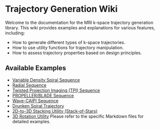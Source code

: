 # Trajectory Generation Wiki

Welcome to the documentation for the MRI k-space trajectory generation library.
This wiki provides examples and explanations for various features, including:

- How to generate different types of k-space trajectories.
- How to use utility functions for trajectory manipulation.
- How to assess trajectory properties based on design principles.

## Available Examples

- [Variable Density Spiral Sequence](./variable_density_spiral.md)
- [Radial Sequence](./radial_sequence.md)
- [Twisted Projection Imaging (TPI) Sequence](./tpi_sequence.md)
- [PROPELLER/BLADE Sequence](./propeller_blade_sequence.md)
- [Wave-CAIPI Sequence](./wave_caipi_sequence.md)
- [Drunken Spiral Trajectory](./drunken_spiral.md)
- [2D-to-3D Stacking Utility (Stack-of-Stars)](./stack_2d_to_3d_utility.md)
- [3D Rotation Utility](./rotate_3d_utility.md)
Please refer to the specific Markdown files for detailed examples.
